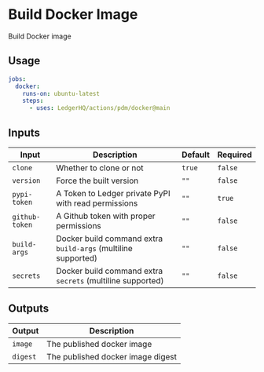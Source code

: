 # Build Docker Image

Build Docker image

## Usage

```yaml
jobs:
  docker:
    runs-on: ubuntu-latest
    steps:
      - uses: LedgerHQ/actions/pdm/docker@main
```

## Inputs

| Input | Description | Default | Required |
|-------|-------------|---------|----------|
| `clone` | Whether to clone or not | `true` | `false` |
| `version` | Force the built version | `""` | `false` |
| `pypi-token` | A Token to Ledger private PyPI with read permissions | `""` | `true` |
| `github-token` | A Github token with proper permissions | `""` | `false` |
| `build-args` | Docker build command extra `build-args` (multiline supported) | `""` | `false` |
| `secrets` | Docker build command extra `secrets` (multiline supported) | `""` | `false` |

## Outputs

| Output | Description |
|--------|-------------|
| `image` | The published docker image |
| `digest` | The published docker image digest |
